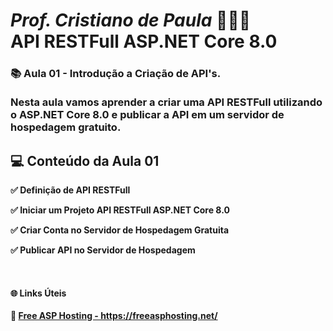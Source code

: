 
# <b><i>Prof. Cristiano de Paula</i> 👨🏽‍🏫<br /> API RESTFull ASP.NET Core 8.0<b />
### 📚 Aula 01 - Introdução a Criação de API's.<br /><br />Nesta aula vamos aprender a criar uma API RESTFull utilizando o ASP.NET Core 8.0 e publicar a API em um servidor de hospedagem gratuito.


## <b>💻 Conteúdo da Aula 01<b>

<p>✅ Definição de API RESTFull</p>
<p>✅ Iniciar um Projeto API RESTFull ASP.NET Core 8.0</p>
<p>✅ Criar Conta no Servidor de Hospedagem Gratuita</p>
<p>✅ Publicar API no Servidor de Hospedagem</p>

<br />
<h4>🌐 Links Úteis</h4>
🔗 <a href="https://freeasphosting.net/">Free ASP Hosting - https://freeasphosting.net/</a><br />